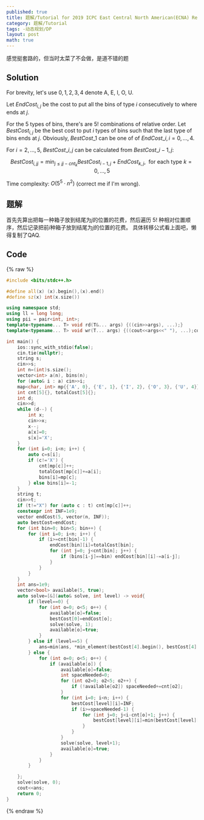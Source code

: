 ```yaml
---
published: true
title: 题解/Tutorial for 2019 ICPC East Central North American(ECNA) Regional Contest K - Where Have You Bin
category: 题解/Tutorial
tags: -动态规划/DP
layout: post
math: true
---
```


感觉挺套路的，但当时太菜了不会做，是道不错的题

## Solution

For brevity, let's use $0,1,2,3,4$ denote A, E, I, O, U.

Let $\textit {EndCost}_{i, j}$ be the cost to put all the bins of type $i$ consecutively to where ends at $j$.

For the 5 types of bins, there's are $5!$ combinations of relative order. Let $\textit {BestCost}_{i, j}$  be the best cost to put $i$ types of bins such that the last type of bins ends at $j$. Obviously, $\textit{BestCost}\_{1}$ can be one of of $\textit{EndCost}\_i, i=0,\dots,4$. 

For $i=2,\dots, 5$, $\textit{BestCost}\_{i, j}$ can be calculated from $\textit{BestCost}\_{i-1, j}$:

$$\textit{BestCost}_{i, jj}=\min_{j\le jj-cnt_k} \textit{BestCost}_{i-1, j}+\textit{EndCost}_{k, j}, ~~\text{for each type } k=0,\dots, 5$$

Time complexity: $O(5^5\cdot n^2)$ (correct me if I'm wrong).

## 题解

首先先算出把每一种箱子放到结尾为$j$的位置的花费，然后遍历 $5!$ 种相对位置顺序，然后记录把前$i$种箱子放到结尾为$j$的位置的花费。 具体转移公式看上面吧，懒得复制了QAQ.

## Code
{% raw %}
```cpp
#include <bits/stdc++.h>

#define all(x) (x).begin(),(x).end()
#define sz(x) int(x.size())

using namespace std;
using ll = long long;
using pii = pair<int, int>;
template<typename... T> void rd(T&... args) {((cin>>args), ...);}
template<typename... T> void wr(T... args) {((cout<<args<<" "), ...);cout<<endl;}

int main() {
    ios::sync_with_stdio(false);
    cin.tie(nullptr);
    string s;
    cin>>s;
    int n=(int)s.size();
    vector<int> a(n), bins(n);
    for (auto& i : a) cin>>i;
    map<char, int> mp{{'A', 0}, {'E', 1}, {'I', 2}, {'O', 3}, {'U', 4}};
    int cnt[5]{}, totalCost[5]{};
    int d;
    cin>>d;
    while (d--) {
        int x;
        cin>>x;
        x--;
        a[x]=0;
        s[x]='X';
    }
    for (int i=0; i<n; i++) {
        auto c=s[i];
        if (c!='X') {
            cnt[mp[c]]++;
            totalCost[mp[c]]+=a[i];
            bins[i]=mp[c];
        } else bins[i]=-1;
    }
    string t;
    cin>>t;
    if (t!="X") for (auto c : t) cnt[mp[c]]++;
    constexpr int INF=1e9;
    vector endCost(5, vector(n, INF));
    auto bestCost=endCost;
    for (int bin=0; bin<5; bin++) {
        for (int i=0; i<n; i++) {
            if (i>=cnt[bin]-1) {
                endCost[bin][i]=totalCost[bin];
                for (int j=0; j<cnt[bin]; j++) {
                    if (bins[i-j]==bin) endCost[bin][i]-=a[i-j];
                }
            }
        }
    }
    int ans=1e9;
    vector<bool> available(5, true);
    auto solve=[&](auto& solve, int level) -> void{
        if (level==0) {
            for (int o=0; o<5; o++) {
                available[o]=false;
                bestCost[0]=endCost[o];
                solve(solve, 1);
                available[o]=true;
            }
        } else if (level==5) {
            ans=min(ans, *min_element(bestCost[4].begin(), bestCost[4].end()));
        } else {
            for (int o=0; o<5; o++) {
                if (available[o]) {
                    available[o]=false;
                    int spaceNeeded=0;
                    for (int o2=0; o2<5; o2++) {
                        if (!available[o2]) spaceNeeded+=cnt[o2];
                    }
                    for (int i=0; i<n; i++) {
                        bestCost[level][i]=INF;
                        if (i>=spaceNeeded-1) {
                            for (int j=0; j<i-cnt[o]+1; j++) {
                                bestCost[level][i]=min(bestCost[level][i], bestCost[level-1][j]+endCost[o][i]);
                            }
                        }
                    }
                    solve(solve, level+1);
                    available[o]=true;
                }
            }
        }

    };
    solve(solve, 0);
    cout<<ans;
    return 0;
}
```
{% endraw %}
